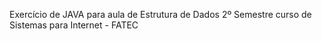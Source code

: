 Exercício de JAVA para aula de Estrutura de Dados 2º Semestre curso de Sistemas para Internet - FATEC
